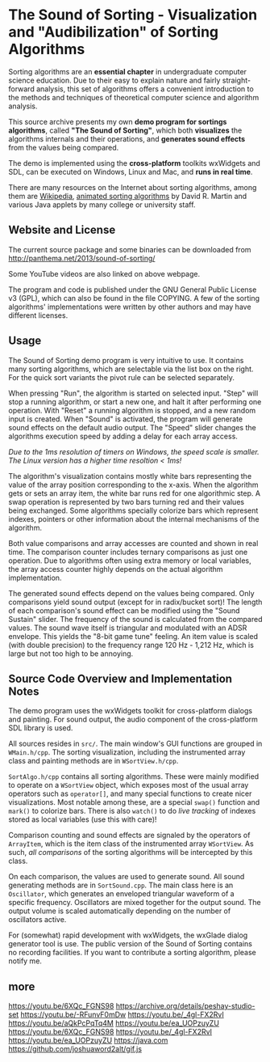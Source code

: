 # The Sound of Sorting - Visualization and "Audibilization" of Sorting Algorithms

Sorting algorithms are an **essential chapter** in undergraduate computer
science education. Due to their easy to explain nature and fairly
straight-forward analysis, this set of algorithms offers a convenient
introduction to the methods and techniques of theoretical computer science and
algorithm analysis.

This source archive presents my own **demo program for sortings algorithms**,
called **"The Sound of Sorting"**, which both **visualizes** the algorithms
internals and their operations, and **generates sound effects** from the values
being compared.

The demo is implemented using the **cross-platform** toolkits wxWidgets and
SDL, can be executed on Windows, Linux and Mac, and **runs in real time**.

There are many resources on the Internet about sorting algorithms, among them
are <a href="http://en.wikipedia.org/wiki/Sorting_algorithm">Wikipedia</a>, <a
href="http://www.sorting-algorithms.com">animated sorting algorithms</a> by
David R. Martin and various Java applets by many college or university staff.

## Website and License

The current source package and some binaries can be downloaded from
http://panthema.net/2013/sound-of-sorting/

Some YouTube videos are also linked on above webpage.

The program and code is published under the GNU General Public License v3
(GPL), which can also be found in the file COPYING. A few of the sorting
algorithms' implementations were written by other authors and may have
different licenses.

## Usage

The Sound of Sorting demo program is very intuitive to use. It contains many
sorting algorithms, which are selectable via the list box on the right. For the
quick sort variants the pivot rule can be selected separately.

When pressing "Run", the algorithm is started on selected input. "Step" will
stop a running algorithm, or start a new one, and halt it after performing one
operation. With "Reset" a running algorithm is stopped, and a new random input
is created. When "Sound" is activated, the program will generate sound effects
on the default audio output. The "Speed" slider changes the algorithms
execution speed by adding a delay for each array access.

*Due to the 1ms resolution of timers on Windows, the speed scale is
  smaller. The Linux version has a higher time resoltion \< 1ms!*

The algorithm's visualization contains mostly white bars representing the value
of the array position corresponding to the x-axis. When the algorithm gets or
sets an array item, the white bar runs red for one algorithmic step. A swap
operation is represented by two bars turning red and their values being
exchanged. Some algorithms specially colorize bars which represent indexes,
pointers or other information about the internal mechanisms of the algorithm.

Both value comparisons and array accesses are counted and shown in real time.
The comparison counter includes ternary comparisons as just one operation. Due
to algorithms often using extra memory or local variables, the array access
counter highly depends on the actual algorithm implementation.

The generated sound effects depend on the values being compared. Only
comparisons yield sound output (except for in radix/bucket sort)! The length of
each comparison's sound effect can be modified using the "Sound Sustain"
slider. The frequency of the sound is calculated from the compared values. The
sound wave itself is triangular and modulated with an ADSR envelope. This
yields the "8-bit game tune" feeling. An item value is scaled (with double
precision) to the frequency range 120 Hz - 1,212 Hz, which is large but not too
high to be annoying.

## Source Code Overview and Implementation Notes

The demo program uses the wxWidgets toolkit for cross-platform dialogs and
painting. For sound output, the audio component of the cross-platform SDL
library is used.

All sources resides in `src/`. The main window's GUI functions are grouped in
`WMain.h/cpp`. The sorting visualization, including the instrumented array
class and painting methods are in `WSortView.h/cpp`.

`SortAlgo.h/cpp` contains all sorting algorithms. These were mainly modified to
operate on a `WSortView` object, which exposes most of the usual array
operators such as `operator[]`, and many special functions to create nicer
visualizations. Most notable among these, are a special `swap()` function and
`mark()` to colorize bars. There is also `watch()` to do *live tracking* of
indexes stored as local variables (use this with care)!

Comparison counting and sound effects are signaled by the operators of
`ArrayItem`, which is the item class of the instrumented array `WSortView`. As
such, *all comparisons* of the sorting algorithms will be intercepted by this
class.

On each comparison, the values are used to generate sound. All sound generating
methods are in `SortSound.cpp`. The main class here is an `Oscillator`, which
generates an enveloped triangular waveform of a specific frequency. Oscillators
are mixed together for the output sound. The output volume is scaled
automatically depending on the number of oscillators active.

For (somewhat) rapid development with wxWidgets, the wxGlade dialog generator
tool is use. The public version of the Sound of Sorting contains no recording
facilities. If you want to contribute a sorting algorithm, please notify me.

## more

https://youtu.be/6XQc_FGNS98
https://archive.org/details/peshay-studio-set
https://youtu.be/-RFunvF0mDw
https://youtu.be/_4gl-FX2RvI
https://youtu.be/aQkPcPqTq4M
https://youtu.be/ea_UOPzuyZU
https://youtu.be/6XQc_FGNS98
https://youtu.be/_4gl-FX2RvI
https://youtu.be/ea_UOPzuyZU
https://java.com
https://github.com/joshuaword2alt/gif.js
